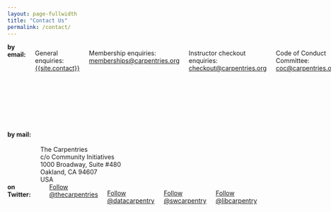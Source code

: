 ```yaml
---
layout: page-fullwidth
title: "Contact Us"
permalink: /contact/
---
```

    
<div class="row">

<div class="medium-5 columns"><strong>by email:</strong>

General enquiries: <br>
<a href="mailto:{{site.contact}}">{{site.contact}}</a><br>

Membership enquiries:<br> 
<a href="mailto:memberships@carpentries.org">memberships@carpentries.org</a><br>

Instructor checkout enquiries: <br>
<a href="mailto:checkout@carpentries.org">checkout@carpentries.org</a><br>

Code of Conduct Committee: <br>
<a href="mailto:coc@carpentries.org">coc@carpentries.org</a><br> <br> 

To contact individual staff, see our <a href="{{site.url}}/team/">team page</a>.<br>

To contact specific committees or task forces, see the <a href="{{site.url}}/committees/">committees and task forces page</a>.
  </div> 
  
<div class="medium-4 columns">  <strong>by mail:</strong> 
<br><br>
The Carpentries<br>
c/o Community Initiatives<br>
1000 Broadway, Suite #480<br>
Oakland, CA 94607<br>
USA
</div> 

<div class="medium-3 columns"> <strong>on Twitter:</strong>
<br><br>
<a href="https://twitter.com/thecarpentries?ref_src=twsrc%5Etfw" class="twitter-follow-button" data-show-count="false">Follow @thecarpentries</a><script async src="https://platform.twitter.com/widgets.js" charset="utf-8"></script>

<a href="https://twitter.com/datacarpentry?ref_src=twsrc%5Etfw" class="twitter-follow-button" data-show-count="false">Follow @datacarpentry</a><script async src="https://platform.twitter.com/widgets.js" charset="utf-8"></script>

<a href="https://twitter.com/swcarpentry?ref_src=twsrc%5Etfw" class="twitter-follow-button" data-show-count="false">Follow @swcarpentry</a><script async src="https://platform.twitter.com/widgets.js" charset="utf-8"></script>

<a href="https://twitter.com/libcarpentry?ref_src=twsrc%5Etfw" class="twitter-follow-button" data-show-count="false">Follow @libcarpentry</a><script async src="https://platform.twitter.com/widgets.js" charset="utf-8"></script>


   </div>





